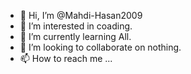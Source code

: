 - 👋 Hi, I’m @Mahdi-Hasan2009
- 👀 I’m interested in coading.
- 🌱 I’m currently learning All.
- 💞️ I’m looking to collaborate on nothing.
- 📫 How to reach me ...

<!---
Mahdi-Hasan2009/Mahdi-Hasan2009 is a ✨ special ✨ repository because its `README.md` (this file) appears on your GitHub profile.
You can click the Preview link to take a look at your changes.
--->
